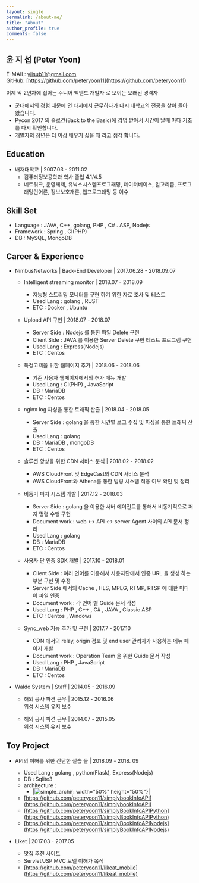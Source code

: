 ```yaml
---
layout: single
permalink: /about-me/
title: "About"
author_profile: true
comments: false
---
```

## 윤 지 섭 (Peter Yoon)
E-MAIL: [yjisub11@gmail.com](mailto:yjisub11@gmail.com)  
GitHub: [https://github.com/peteryoon11](https://github.com/peteryoon11)  
    
이제 막 2년차에 접어든 주니어 백엔드 개발자 로 보이는 오래된 경력자
* 군대에서의 경험 때문에 먼 타지에서 근무하다가 다시 대학교의 전공을 찾아 돌아 왔습니다. 
* Pycon 2017 의 슬로건(Back to the Basic)에 감명 받아서 시간이 날때 마다 기초를 다시 확인합니다.
* 개발자의 정년은 더 이상 배우기 싫을 때 라고 생각 합니다. 

## Education
* 배재대학교 \| 2007.03 - 2011.02
    * 컴퓨터정보공학과 학사 졸업 4.1/4.5 
    * 네트워크, 운영체제, 유닉스시스템프로그래밍, 데이터베이스, 알고리즘, 프로그래밍언어론, 정보보호개론, 웹프로그래밍 등 이수


## Skill Set
* Language : JAVA, C++, golang, PHP , C# . ASP, Nodejs 
* Framework : Spring , CI(PHP)
* DB : MySQL, MongoDB

## Career & Experience
* NimbusNetworks \| Back-End Developer \| 2017.06.28 - 2018.09.07
    *  Intelligent streaming monitor \| 2018.07 - 2018.09
        * 지능형 스트리밍 모니터를 구현 하기 위한 자료 조사 및 테스트
        * Used Lang : golang , RUST 
        * ETC : Docker , Ubuntu

    *  Upload API 구현 \| 2018.07 - 2018.07
        * Server Side : Nodejs 를 통한 파일 Delete 구현 
        * Client Side : JAVA 를 이용한 Server Delete 구현 테스트 프로그램 구현 
        * Used Lang : Express(Nodejs)
        * ETC : Centos

    * 특정고객을 위한 웹페이지 추가 \| 2018.06 - 2018.06
        * 기존 사용자 웹페이지에서의 추가 메뉴 개발 
        * Used Lang : CI(PHP) , JavaScript
        * DB : MariaDB 
        * ETC : Centos

    * nginx log 파싱을 통한 트래픽 산출 \| 2018.04 - 2018.05
        * Server Side : golang 을 통한 시간별 로그 수집 및 파싱을 통한 트래픽 산출 
        * Used Lang : golang 
        * DB : MariaDB , mongoDB
        * ETC : Centos

    * 솔루션 향상을 위한 CDN 서비스 분석 \| 2018.02 - 2018.02
        * AWS CloudFront 및 EdgeCast의 CDN 서비스 분석 
        * AWS CloudFront와 Athena를 통한 빌링 시스템 적용 여부 확인 및 정리

    * 비동기 퍼지 시스템 개발  \| 2017.12 - 2018.03
        * Server Side : golang 을 이용한 서버 에이전트를 통해서 비동기적으로 퍼지 명령 수행 구현
        * Document work : web <-> API <-> server Agent 사이의 API 문서 정리
        * Used Lang : golang
        * DB : MariaDB 
        * ETC : Centos
    
    * 사용자 단 인증 SDK 개발  \| 2017.10 - 2018.01
        * Client Side : 여러 언어를 이용해서 사용자단에서 인증 URL 을 생성 하는 부분 구현 및 수정
        * Server Side 에서의 Cache , HLS, MPEG, RTMP, RTSP 에 대한 미디어 파일 인증  
        * Document work : 각 언어 별 Guide 문서 작성 
        * Used Lang : PHP , C++ , C# , JAVA , Classic ASP
        * ETC : Centos , Windows
    
    * Sync_web 기능 추가 및 구현  \| 2017.7 - 2017.10
        * CDN 에서의 relay, origin 정보 및 end user 관리자가 사용하는 메뉴 페이지 개발 
        * Document work : Operation Team 을 위한 Guide 문서 작성 
        * Used Lang : PHP , JavaScript
        * DB : MariaDB 
        * ETC : Centos

* Waldo System \| Staff \| 2014.05 - 2016.09
    * 해외 공사 파견 근무  \| 2015.12 - 2016.06  
    위성 시스템 유지 보수 

    * 해외 공사 파견 근무  \| 2014.07 - 2015.05  
    위성 시스템 유지 보수


## Toy Project

* API의 이해를 위한 간단한 실습 들 \| 2018.09 - 2018. 09
    * Used Lang : golang , python(Flask), Express(Nodejs)
    * DB : Sqlite3 
    * architecture : 
        * |![simple_archi](/assets/static/archiflow/simpleapi/testAPI_System_Architecture.png){: width="50%" height="50%"}|
    * [https://github.com/peteryoon11/simplybookInfoAPI](https://github.com/peteryoon11/simplybookInfoAPI)
    * [https://github.com/peteryoon11/simplyBookInfoAPIPython](https://github.com/peteryoon11/simplyBookInfoAPIPython)
    * [https://github.com/peteryoon11/simplyBookInfoAPINodejs](https://github.com/peteryoon11/simplyBookInfoAPINodejs)

* Liket \| 2017.03 - 2017.05
    * 맛집 추천 사이트 
    * Servlet/JSP MVC 모델 이해가 목적
    * [https://github.com/peteryoon11/likeat_mobile](https://github.com/peteryoon11/likeat_mobile)
